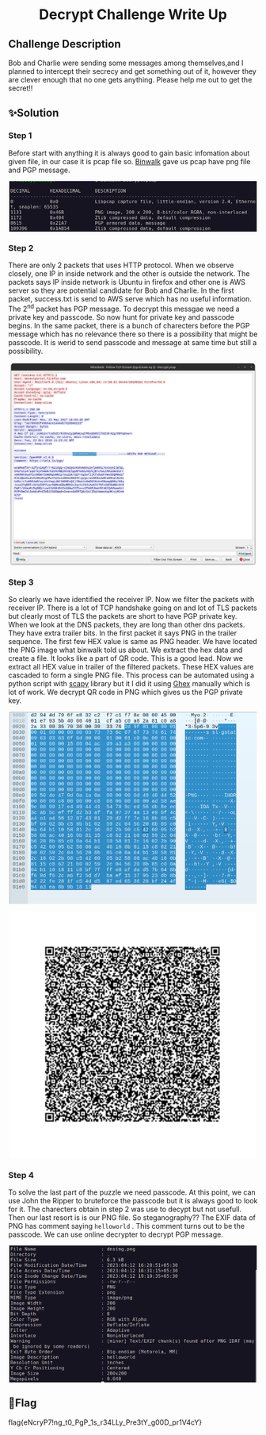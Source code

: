 #  <p align="center">Decrypt Challenge Write Up

##  Challenge Description
Bob and Charlie were sending some messages among themselves,and I planned to intercept their secrecy and get something out of it, 
however they are clever enough 	that no one gets anything. Please help me out to get the secret!!

## ✨Solution
### Step 1

Before start with anything it is always good to gain basic infomation about given file, in our case it is pcap file so. 
[Binwalk](https://en.kali.tools/?p=1634) gave us pcap have png file and PGP message.
<p align="center">
  <img width="500" align="center" src="src/binwalk.png" alt="binwalk"/>
</p>


###  Step 2
<p>
There are only 2 packets that uses HTTP protocol. When we observe closely, one IP in inside network and the other is outside the network. 
The packets says IP inside network is Ubuntu in firefox and other one is AWS server so they are potential candidate for Bob and Charlie.
In the first packet, success.txt is send to AWS serve which has no useful information. The 2<sup>nd</sup> packet has PGP message.
To decrypt this messgae we need a private key and passcode. So now hunt for private key and passcode begins. In the same packet, there is a bunch of 
charecters before the PGP message which has no relevance there so there is  a possibility that might be passcode. It is werid to send passcode and message 
at same time but still a possibility.
</P>
<p align="center">
  <img width="500" align="center" src="src/pgpmessage.png" alt="PGP message"/>
</p>

###  Step 3

So clearly we have identified the receiver IP. Now we filter the packets with receiver IP. There is a lot of TCP handshake going on and lot of TLS 
packets but clearly most of TLS the packets are short to have PGP private key. When we look at the DNS packets, they are long than other dns packets.
They have extra trailer bits. In the first packet it says PNG in the trailer sequence. The first few HEX value is same as PNG header. We have located 
the PNG image what binwalk told us about. We extract the hex data and create a file. It looks like a part of QR code. This is a good lead. 
Now we extract all HEX value in trailer of the filtered packets. These HEX values are cascaded to form a single PNG file. 
This process can be automated using a python script with [scapy](https://scapy.readthedocs.io/en/latest/) library but it I did it using 
[Ghex](https://wiki.gnome.org/Apps/Ghex) manually which is lot of work.
We decrypt QR code in PNG which gives us the PGP private key.

<p align="center">
  <img width="500" align="center" src="src/dnstrailer.png" alt="DNS Trailer"/>
</p>
<p align="center">
  <img width="500" align="center" src="dnsimg.png" alt="QR Code"/>
</p>

###  Step 4

To solve the last part of the puzzle we need passcode. At this point, we can use John the Ripper to bruteforce the passcode but it is always good to 
look for it. The charecters obtain in step 2 was use to decypt but not usefull. Then our last resort is is our PNG file. So steganography?? The 
EXIF data of PNG has comment saying `helloworld` . This comment turns out to be the passcode. We can use online decrypter to decrypt PGP message.

<p align="center">
  <img width="500" align="center" src="src/exif.png" alt="EXIF Data"/>
</p>

##  🚩Flag
<p>
flag{eNcryP7!ng_t0_PgP_1s_r34LLy_Pre3tY_g00D_pr1V4cY}
</p>

